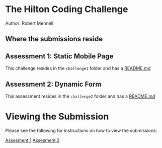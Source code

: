 # The Hilton Coding Challenge
Author: Robert Mennell

## Where the submissions reside

## Assessment 1: Static Mobile Page
This challenge resides in the `challenge1` folder and has a [README.md](./challenge1/README.md)

## Assessment 2: Dynamic Form
This assessment resides in the `challenge2` folder and has a [README.md](./challenge2/README.md)

# Viewing the Submission

Please see the following for instructions on how to view the submissions:

[Assesment 1](./challenge1/README.md)
[Assesment 2](./challenge2/README.md)
